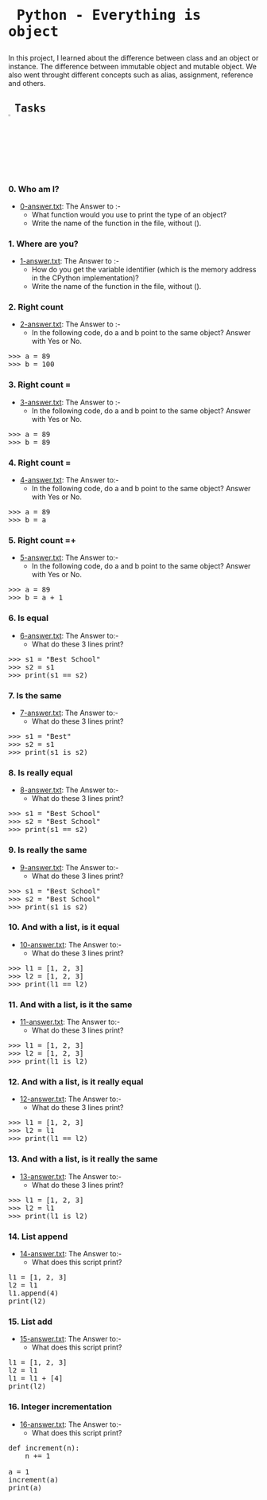 # <pre> Python - Everything is object </pre>
In this project, I learned about the difference between class and an object or instance. The difference between immutable object and mutable object. We also went throught different concepts such as alias, assignment, reference and others.
## <pre> Tasks   <img src="https://user-images.githubusercontent.com/107026397/209425131-1d190ca6-b53b-49a9-b00a-6d697c9e4473.svg" height=3% width=3%></pre>
### 0. Who am I?
* [0-answer.txt](https://github.com/Bezawork-pr/alx-higher_level_programming/blob/master/0x09-python-everything_is_object/0-answer.txt): The Answer to :-
  * What function would you use to print the type of an object?
  * Write the name of the function in the file, without ().
### 1. Where are you?
* [1-answer.txt](https://github.com/Bezawork-pr/alx-higher_level_programming/blob/master/0x09-python-everything_is_object/1-answer.txt): The Answer to :-
  * How do you get the variable identifier (which is the memory address in the CPython implementation)?
  * Write the name of the function in the file, without ().
### 2. Right count
* [2-answer.txt](https://github.com/Bezawork-pr/alx-higher_level_programming/blob/master/0x09-python-everything_is_object/2-answer.txt): The Answer to :-
  * In the following code, do a and b point to the same object? Answer with Yes or No.
<pre>
>>> a = 89
>>> b = 100
</pre>
### 3. Right count =
* [3-answer.txt](https://github.com/Bezawork-pr/alx-higher_level_programming/blob/master/0x09-python-everything_is_object/3-answer.txt): The Answer to :-
  * In the following code, do a and b point to the same object? Answer with Yes or No.
<pre>
>>> a = 89
>>> b = 89
</pre>
### 4. Right count =
* [4-answer.txt](https://github.com/Bezawork-pr/alx-higher_level_programming/blob/master/0x09-python-everything_is_object/4-answer.txt): The Answer to:-
  * In the following code, do a and b point to the same object? Answer with Yes or No.
<pre>
>>> a = 89
>>> b = a
</pre>
### 5. Right count =+
* [5-answer.txt](https://github.com/Bezawork-pr/alx-higher_level_programming/blob/master/0x09-python-everything_is_object/5-answer.txt): The Answer to:-
  * In the following code, do a and b point to the same object? Answer with Yes or No.
<pre>
>>> a = 89
>>> b = a + 1
</pre>
### 6. Is equal
* [6-answer.txt](https://github.com/Bezawork-pr/alx-higher_level_programming/blob/master/0x09-python-everything_is_object/6-answer.txt): The Answer to:-
  * What do these 3 lines print?
<pre>
>>> s1 = "Best School"
>>> s2 = s1
>>> print(s1 == s2)
</pre>
### 7. Is the same
* [7-answer.txt](https://github.com/Bezawork-pr/alx-higher_level_programming/blob/master/0x09-python-everything_is_object/7-answer.txt): The Answer to:-
  * What do these 3 lines print?
<pre>
>>> s1 = "Best"
>>> s2 = s1
>>> print(s1 is s2)
</pre>
### 8. Is really equal
* [8-answer.txt](https://github.com/Bezawork-pr/alx-higher_level_programming/blob/master/0x09-python-everything_is_object/8-answer.txt): The Answer to:-
  * What do these 3 lines print?
<pre>
>>> s1 = "Best School"
>>> s2 = "Best School"
>>> print(s1 == s2)
</pre>
### 9. Is really the same
* [9-answer.txt](https://github.com/Bezawork-pr/alx-higher_level_programming/blob/master/0x09-python-everything_is_object/9-answer.txt): The Answer to:-
  * What do these 3 lines print?
<pre>
>>> s1 = "Best School"
>>> s2 = "Best School"
>>> print(s1 is s2)
</pre>
### 10. And with a list, is it equal
* [10-answer.txt](https://github.com/Bezawork-pr/alx-higher_level_programming/blob/master/0x09-python-everything_is_object/10-answer.txt): The Answer to:-
  * What do these 3 lines print?
<pre>
>>> l1 = [1, 2, 3]
>>> l2 = [1, 2, 3] 
>>> print(l1 == l2)
</pre>
### 11. And with a list, is it the same
* [11-answer.txt](https://github.com/Bezawork-pr/alx-higher_level_programming/blob/master/0x09-python-everything_is_object/11-answer.txt): The Answer to:-
  * What do these 3 lines print?
<pre>
>>> l1 = [1, 2, 3]
>>> l2 = [1, 2, 3] 
>>> print(l1 is l2)
</pre> 
### 12. And with a list, is it really equal
* [12-answer.txt](https://github.com/Bezawork-pr/alx-higher_level_programming/blob/master/0x09-python-everything_is_object/12-answer.txt): The Answer to:-
  * What do these 3 lines print?
<pre>
>>> l1 = [1, 2, 3]
>>> l2 = l1
>>> print(l1 == l2)
</pre>
### 13. And with a list, is it really the same
* [13-answer.txt](https://github.com/Bezawork-pr/alx-higher_level_programming/blob/master/0x09-python-everything_is_object/13-answer.txt): The Answer to:-
  * What do these 3 lines print?
<pre>
>>> l1 = [1, 2, 3]
>>> l2 = l1
>>> print(l1 is l2)
</pre>
### 14. List append
* [14-answer.txt](https://github.com/Bezawork-pr/alx-higher_level_programming/blob/master/0x09-python-everything_is_object/14-answer.txt): The Answer to:-
  * What does this script print?
<pre>
l1 = [1, 2, 3]
l2 = l1
l1.append(4)
print(l2)
</pre>
### 15. List add
* [15-answer.txt](https://github.com/Bezawork-pr/alx-higher_level_programming/blob/master/0x09-python-everything_is_object/15-answer.txt): The Answer to:-
  * What does this script print?
<pre>
l1 = [1, 2, 3]
l2 = l1
l1 = l1 + [4]
print(l2)
</pre>
### 16. Integer incrementation
* [16-answer.txt](https://github.com/Bezawork-pr/alx-higher_level_programming/blob/master/0x09-python-everything_is_object/16-answer.txt): The Answer to:-
  * What does this script print?
<pre>
def increment(n):
    n += 1

a = 1
increment(a)
print(a)
</pre>
